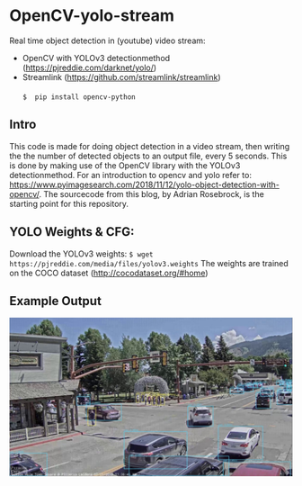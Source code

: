 # OpenCV-yolo-stream
Real time object detection in (youtube) video stream:
* OpenCV with YOLOv3 detectionmethod (https://pjreddie.com/darknet/yolo/) 
* Streamlink (https://github.com/streamlink/streamlink)
<br><br>
`$  pip install opencv-python`

## Intro
This code is made for doing object detection in a video stream, then writing the the number of detected objects to an output file, every 5  seconds. This is done by making use of the OpenCV library with the YOLOv3 detectionmethod. For an introduction to opencv and yolo refer to: https://www.pyimagesearch.com/2018/11/12/yolo-object-detection-with-opencv/. The sourcecode from this blog, by Adrian Rosebrock, is the starting point for this repository.

## YOLO Weights & CFG:
Download the YOLOv3 weights:
 `$ wget https://pjreddie.com/media/files/yolov3.weights`
The weights are trained on the COCO dataset (http://cocodataset.org/#home)

## Example Output
![](output1.jpg)

